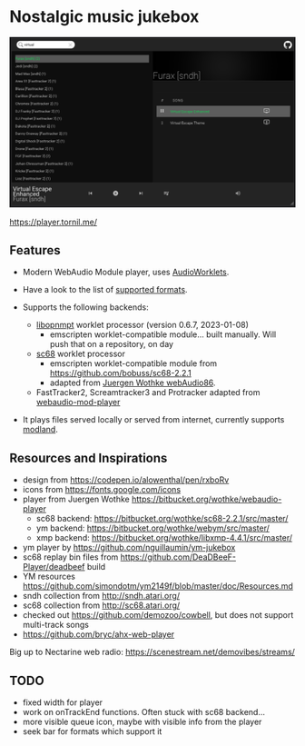 # Nostalgic music jukebox

![Good Old Bits](screen.png)

https://player.tornil.me/



## Features
- Modern WebAudio Module player, uses [AudioWorklets](https://developer.mozilla.org/en-US/docs/Web/API/AudioWorklet).

- Have a look to the list of [supported formats](src/README.md).

- Supports the following backends:
  - [libopnmpt](https://lib.openmpt.org/libopenmpt/) worklet processor (version 0.6.7, 2023-01-08)
    - emscripten worklet-compatible module... built manually. Will push that on a repository, on day
  - [sc68](http://sc68.atari.org/index.html) worklet processor
    - emscripten worklet-compatible module from https://github.com/bobuss/sc68-2.2.1
    - adapted from [Juergen Wothke webAudio86](https://bitbucket.org/wothke/sc68-2.2.1/src/master/).
  - FastTracker2, Screamtracker3 and Protracker adapted from [webaudio-mod-player](https://github.com/electronoora/webaudio-mod-player)

- It plays files served locally or served from internet, currently supports [modland](https://modland.com/).


## Resources and Inspirations

- design from https://codepen.io/alowenthal/pen/rxboRv
- icons from https://fonts.google.com/icons
- player from Juergen Wothke https://bitbucket.org/wothke/webaudio-player
  - sc68 backend: https://bitbucket.org/wothke/sc68-2.2.1/src/master/
  - ym backend: https://bitbucket.org/wothke/webym/src/master/
  - xmp backend: https://bitbucket.org/wothke/libxmp-4.4.1/src/master/
- ym player by https://github.com/nguillaumin/ym-jukebox
- sc68 replay bin files from https://github.com/DeaDBeeF-Player/deadbeef build
- YM resources https://github.com/simondotm/ym2149f/blob/master/doc/Resources.md
- sndh collection from http://sndh.atari.org/
- sc68 collection from http://sc68.atari.org/
- checked out https://github.com/demozoo/cowbell, but does not support multi-track songs
- https://github.com/bryc/ahx-web-player

Big up to Nectarine web radio: https://scenestream.net/demovibes/streams/



## TODO
- fixed width for player
- work on onTrackEnd functions. Often stuck with sc68 backend...
- more visible queue icon, maybe with visible info from the player
- seek bar for formats which support it

